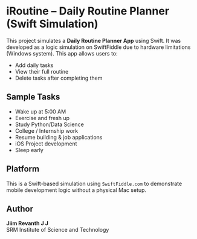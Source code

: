 # iRoutine – Daily Routine Planner (Swift Simulation)

This project simulates a **Daily Routine Planner App** using Swift. It was developed as a logic simulation on SwiftFiddle due to hardware limitations (Windows system). This app allows users to:

- Add daily tasks
- View their full routine
- Delete tasks after completing them

## Sample Tasks
- Wake up at 5:00 AM
- Exercise and fresh up
- Study Python/Data Science
- College / Internship work
- Resume building & job applications
- iOS Project development
- Sleep early

## Platform
This is a Swift-based simulation using `SwiftFiddle.com` to demonstrate mobile development logic without a physical Mac setup.

## Author
**Jiim Revanth J J**  
SRM Institute of Science and Technology  
